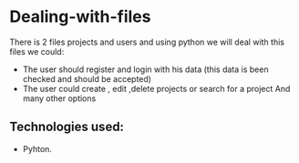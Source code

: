 # Dealing-with-files
There is 2 files projects and users and using python we will deal with this files we could:
- The user should register and login with his data (this data is been checked and should be accepted)
- The user could create , edit ,delete projects or search for a project
And many other options

## Technologies used:
- Pyhton.
